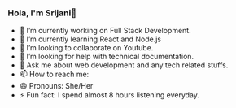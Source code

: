 ### Hola, I'm Srijani👋

- 🔭 I’m currently working on Full Stack Development.
- 🌱 I’m currently learning React and Node.js
- 👯 I’m looking to collaborate on Youtube.
- 🤔 I’m looking for help with technical documentation.
- 💬 Ask me about web development and any tech related stuffs.
- 📫 How to reach me: 
- 😄 Pronouns: She/Her
- ⚡ Fun fact: I spend almost 8 hours listening everyday.

